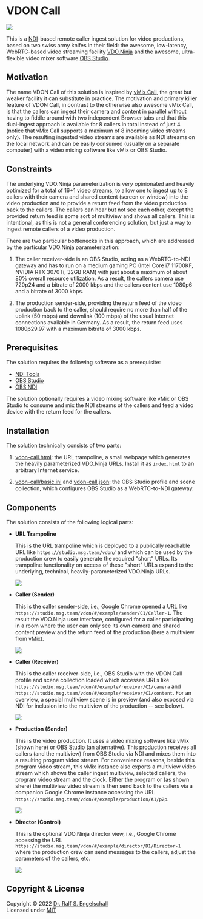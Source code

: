 
VDON Call
=========
  
![](vdon-call-shot-3-caller-receiver.png|width=300)

This is a [NDI](https://ndi.tv)-based remote caller ingest solution
for video productions, based on two swiss army knifes in their field:
the awesome, low-latency, WebRTC-based video streaming facility
[VDO.Ninja](https://vdo.ninja) and the awesome, ultra-flexible video
mixer software [OBS Studio](https://obsproject.com).

Motivation
----------

The name VDON Call of this solution is inspired by
[vMix Call](https://www.vmix.com/products/vmix-call.aspx), the great but
weaker facility it can substitute in practice. The motivation and
primary killer feature of VDON Call, in contrast to the otherwise also
awesome vMix Call, is that the callers can ingest their camera and
content in parallel without having to fiddle around with two independent
Browser tabs and that this dual-ingest approach is available for 8
callers in total instead of just 4 (notice that vMix Call supports a
maximum of 8 incoming video streams only). The resulting ingested video
streams are available as NDI streams on the local network and can be
easily consumed (usually on a separate computer) with a video mixing
software like vMix or OBS Studio.

Constraints
-----------

The underlying VDO.Ninja parameterization is very opinionated and
heavily optimized for a total of 16+1 video streams, to allow one to
ingest up to 8 callers with their camera and shared content (screen or
window) into the video production and to provide a return feed from the
video production back to the callers. The callers can hear but not see
each other, except the provided return feed is some sort of multiview
and shows all callers. This is intentional, as this is not a general
conferencing solution, but just a way to ingest remote callers of a
video production.

There are two particular bottlenecks in this approach, which are
addressed by the particular VDO.Ninja parameterization:

1. The caller receiver-side is an OBS Studio, acting as a WebRTC-to-NDI
   gateway and has to run on a medium gaming PC (Intel Core i7 11700KF,
   NVIDIA RTX 3070Ti, 32GB RAM) with just about a maximum of about 80%
   overall resource utilization. As a result, the callers camera use
   720p24 and a bitrate of 2000 kbps and the callers content use 1080p6
   and a bitrate of 3000 kbps.
    
2. The production sender-side, providing the return feed of the video 
   production back to the caller, should require no more than half of
   the uplink (50 mbps) and downlink (100 mbps) of the usual Internet
   connections available in Germany. As a result, the return feed uses
   1080p29.97 with a maximum bitrate of 3000 kbps.

Prerequisites
-------------

The solution requires the following software as a prerequisite:

- [NDI Tools](https://www.ndi.tv/tools/)
- [OBS Studio](https://obsproject.com/)
- [OBS NDI](https://github.com/Palakis/obs-ndi/)

The solution optionally requires a video mixing software like vMix or
OBS Studio to consume and mix the NDI streams of the callers and feed a
video device with the return feed for the callers.

Installation
------------

The solution technically consists of two parts:

1. [vdon-call.html](vdon-call.html): the URL trampoline, a
   small webpage which generates the heavily parameterized VDO.Ninja
   URLs. Install it as `index.html` to an arbitrary Internet service.

2. [vdon-call/basic.ini](vdon-call/basic.ini) and
   [vdon-call.json](vdon-call.json): the OBS Studio profile and scene collection,
   which configures OBS Studio as a WebRTC-to-NDI gateway.

Components
----------

The solution consists of the following logical parts:

- **URL Trampoline**

  This is the URL trampoline which is deployed to a publically reachable
  URL like `https://studio.msg.team/vdon/` and which can be used by the
  production crew to easily generate the required "short" URLs. Its
  trampoline functionality on access of these "short" URLs expand to the
  underlying, technical, heavily-parameterized VDO.Ninja URLs.

  ![](vdon-call-shot-1-trampoline.png)

- **Caller (Sender)**

  This is the caller sender-side, i.e., Google Chrome opened a URL
  like `https://studio.msg.team/vdon/#/example/sender/C1/Caller-1`.
  The result the VDO.Ninja user interface, configured for a caller
  participating in a room where the user can only see its own camera and
  shared content preview and the return feed of the production (here
  a multiview from vMix).

  ![](vdon-call-shot-2-caller-sender.png)

- **Caller (Receiver)**

  This is the caller receiver-side, i.e., OBS Studio with the VDON
  Call profile and scene collection loaded which accesses URLs like
  `https://studio.msg.team/vdon/#/example/receiver/C1/camera` and
  `https://studio.msg.team/vdon/#/example/receiver/C1/content`. For an
  overview, a special multiview scene is in preview (and also exposed
  via NDI for inclusion into the multiview of the production -- see
  below).

  ![](vdon-call-shot-3-caller-receiver.png)

- **Production (Sender)**

  This is the video production. It uses a video mixing software
  like vMix (shown here) or OBS Studio (an alternative). This
  production receives all callers (and the multiview) from OBS
  Studio via NDI and mixes them into a resulting program video
  stream. For convenience reasons, beside this program video
  stream, this vMix instance also exports a multiview video stream
  which shows the caller ingest multiview, selected callers, the
  program video stream and the clock. Either the program or (as
  shown shere) the multiview video stream is then send back to the
  callers via a companion Google Chrome instance accessing the URL
  `https://studio.msg.team/vdon/#/example/production/A1/p2p`.

  ![](vdon-call-shot-4-production.png)

- **Director (Control)**

  This is the optional VDO.Ninja director
  view, i.e., Google Chrome accessing the URL
  `https://studio.msg.team/vdon/#/example/director/D1/Director-1`
  where the production crew can send messages to the callers, adjust the
  parameters of the callers, etc.

  ![](vdon-call-shot-5-director.png)

Copyright & License
-------------------

Copyright &copy; 2022 [Dr. Ralf S. Engelschall](mailto:rse@engelschall.com)<br/>
Licensed under [MIT](https://spdx.org/licenses/MIT)

